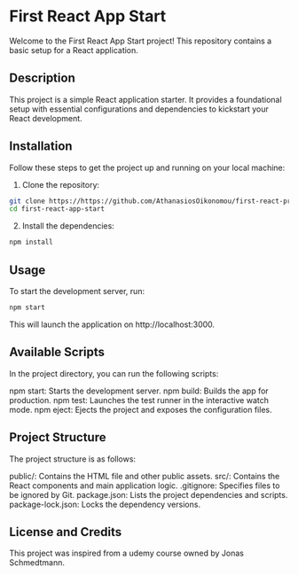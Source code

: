 # First React App Start

Welcome to the First React App Start project! This repository contains a basic setup for a React application.

## Description

This project is a simple React application starter. It provides a foundational setup with essential configurations and dependencies to kickstart your React development.

## Installation

Follow these steps to get the project up and running on your local machine:

1. Clone the repository:

```bash
git clone https://https://github.com/AthanasiosOikonomou/first-react-project
cd first-react-app-start
```

2. Install the dependencies:

```bash
npm install
```

## Usage

To start the development server, run:

```bash
npm start
```

This will launch the application on http://localhost:3000.

## Available Scripts

In the project directory, you can run the following scripts:

npm start: Starts the development server.
npm build: Builds the app for production.
npm test: Launches the test runner in the interactive watch mode.
npm eject: Ejects the project and exposes the configuration files.

## Project Structure

The project structure is as follows:

public/: Contains the HTML file and other public assets.
src/: Contains the React components and main application logic.
.gitignore: Specifies files to be ignored by Git.
package.json: Lists the project dependencies and scripts.
package-lock.json: Locks the dependency versions.

## License and Credits

This project was inspired from a udemy course owned by Jonas Schmedtmann.
